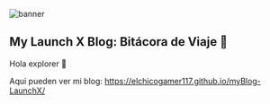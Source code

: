 ![banner](https://user-images.githubusercontent.com/17634377/155042185-d8a46812-04aa-4534-88e6-cdfb8b3f02f6.png)

## My Launch X Blog: Bitácora de Viaje 🚀

Hola explorer 👋 

Aqui pueden ver mi blog: https://elchicogamer117.github.io/myBlog-LaunchX/


